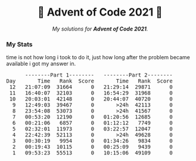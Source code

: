 <h1 align="center">
	🌟 Advent of Code 2021 🎄
</h1>

<p align="center">
	<i>My solutions for <b>Advent of Code 2021</b>.</i>
</p>
<h3>My Stats</h3>
<p>time is not how long i took to do it, just how long after the problem became available i got my answer in.</p>
<pre>
      --------Part 1--------   --------Part 2--------
Day       Time   Rank  Score       Time   Rank  Score
 12   21:07:09  31664      0   21:29:14  29871      0
 11   16:40:07  32103      0   16:54:29  31968      0 
 10   20:03:01  42148      0   20:44:07  40720      0
  9   12:49:03  39467      0       >24h  42113      0
  8   23:54:08  53073      0       >24h  41567      0
  7   00:53:20  12190      0   01:20:56  12685      0
  6   00:21:06   6857      0   01:12:12   7749      0
  5   02:32:01  11973      0   03:22:57  12047      0
  4   22:42:39  52113      0       >24h  49628      0
  3   00:30:19   9954      0   01:34:26   9834      0
  2   00:19:43  10115      0   00:25:09   9439      0
  1   09:53:23  55513      0   10:15:06  49109      0
</pre>
